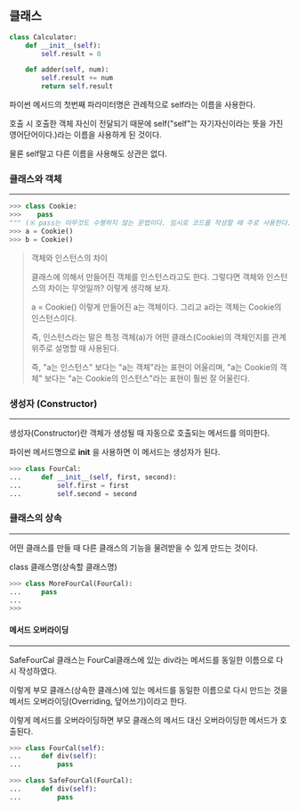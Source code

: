 ## 클래스

```python
class Calculator:
    def __init__(self):
        self.result = 0

    def adder(self, num):
        self.result += num
        return self.result
```
파이썬 메서드의 첫번째 파라미터명은 관례적으로 self라는 이름을 사용한다.

호출 시 호출한 객체 자신이 전달되기 때문에 self("self"는 자기자신이라는 뜻을 가진 영어단어이다.)라는 이름을 사용하게 된 것이다.

물론 self말고 다른 이름을 사용해도 상관은 없다.
### 클래스와 객체
- - -
```python
>>> class Cookie:
>>>    pass
""" (※ pass는 아무것도 수행하지 않는 문법이다. 임시로 코드를 작성할 때 주로 사용한다.)"""
>>> a = Cookie()
>>> b = Cookie()
```
> 객체와 인스턴스의 차이
>
> 클래스에 의해서 만들어진 객체를 인스턴스라고도 한다.
> 그렇다면 객체와 인스턴스의 차이는 무엇일까? 이렇게 생각해 보자.
>
> a = Cookie() 이렇게 만들어진 a는 객체이다.
> 그리고 a라는 객체는 Cookie의 인스턴스이다.
>
> 즉, 인스턴스라는 말은 특정 객체(a)가 어떤 클래스(Cookie)의 객체인지를 관계 위주로 설명할 때 사용된다.
>
> 즉, "a는 인스턴스" 보다는 "a는 객체"라는 표현이 어울리며,
> "a는 Cookie의 객체" 보다는 "a는 Cookie의 인스턴스"라는 표현이 훨씬 잘 어울린다.

### 생성자 (Constructor)
- - -
생성자(Constructor)란 객체가 생성될 때 자동으로 호출되는 메서드를 의미한다.

파이썬 메서드명으로 __init__ 을 사용하면 이 메서드는 생성자가 된다.
```python
>>> class FourCal:
...     def __init__(self, first, second):
...         self.first = first
...         self.second = second
```
### 클래스의 상속
- - -
어떤 클래스를 만들 때 다른 클래스의 기능을 물려받을 수 있게 만드는 것이다.

class 클래스명(상속할 클래스명)
```python
>>> class MoreFourCal(FourCal):
...     pass
...
>>>
```
#### 메서드 오버라이딩
- - -
SafeFourCal 클래스는 FourCal클래스에 있는 div라는 메서드를 동일한 이름으로 다시 작성하였다.

이렇게 부모 클래스(상속한 클래스)에 있는 메서드를 동일한 이름으로 다시 만드는 것을 메서드 오버라이딩(Overriding, 덮어쓰기)이라고 한다.

이렇게 메서드를 오버라이딩하면 부모 클래스의 메서드 대신 오버라이딩한 메서드가 호출된다.
```python
>>> class FourCal(self):
...     def div(self):
...         pass
```
```python
>>> class SafeFourCal(FourCal):
...     def div(self):
...         pass
```